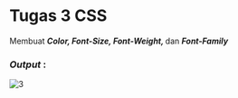 # Tugas 3 CSS

Membuat <b><i>Color, Font-Size, Font-Weight, </i></b> dan <b><i>Font-Family</i></b>

<h3><i>Output </i>:</h3>

![3](https://user-images.githubusercontent.com/92837751/183271571-9094a27b-63b4-45e0-b020-9f54c475477c.jpg)
